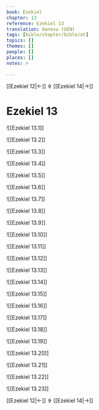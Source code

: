 ```yaml
---
book: Ezekiel
chapter: 13
reference: Ezekiel 13
translation: Geneva (GEN)
tags: [bible/chapter/bible/ot]
topics: []
themes: []
people: []
places: []
notes: >
  
---
```


[[Ezekiel 12|<-]] ✞ [[Ezekiel 14|->]]

# Ezekiel 13

![[Ezekiel 13.1]]

![[Ezekiel 13.2]]

![[Ezekiel 13.3]]

![[Ezekiel 13.4]]

![[Ezekiel 13.5]]

![[Ezekiel 13.6]]

![[Ezekiel 13.7]]

![[Ezekiel 13.8]]

![[Ezekiel 13.9]]

![[Ezekiel 13.10]]

![[Ezekiel 13.11]]

![[Ezekiel 13.12]]

![[Ezekiel 13.13]]

![[Ezekiel 13.14]]

![[Ezekiel 13.15]]

![[Ezekiel 13.16]]

![[Ezekiel 13.17]]

![[Ezekiel 13.18]]

![[Ezekiel 13.19]]

![[Ezekiel 13.20]]

![[Ezekiel 13.21]]

![[Ezekiel 13.22]]

![[Ezekiel 13.23]]

[[Ezekiel 12|<-]] ✞ [[Ezekiel 14|->]]
